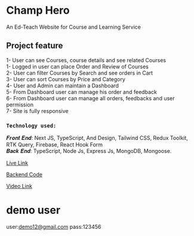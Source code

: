 # Champ Hero

An Ed-Teach Website for Course and Learning Service

## Project feature

1- User can see Courses, course details and see related Courses</br>
1- Logged in user can place Order and Review of Courses</br>
2- User can filter Courses by Search and see orders in Cart</br>
3- User can sort Courses by Price and Category</br>
4- User and Admin can maintain a Dashboard</br>
5- From Dashboard user can manage his order and feedback</br>
6- From Dashboard user can manage all orders, feedbacks and user permission</br>
7- Site is fully responsive</br>

### `Technology used:`

𝑭𝒓𝒐𝒏𝒕 𝑬𝒏𝒅: Next JS, TypeScript, And Design, Tailwind CSS, Redux Toolkit, RTK Query, Firebase, React Hook Form</br>
𝑩𝒂𝒄𝒌 𝑬𝒏𝒅: TypeScript, Node Js, Express Js, MongoDB, Mongoose. </br>

[Live Link](https://champ-hero.vercel.app)

[Backend Code](https://github.com/champmahfuz/Champ-Hero-Backend)

[Video Link](https://drive.google.com/file/d/1ZEt_La-5C5o1BgCoNKDKaPjiRB4qZ9LG/view?usp=share_link)

# demo user

user:demo12@gmail.com
pass:123456
